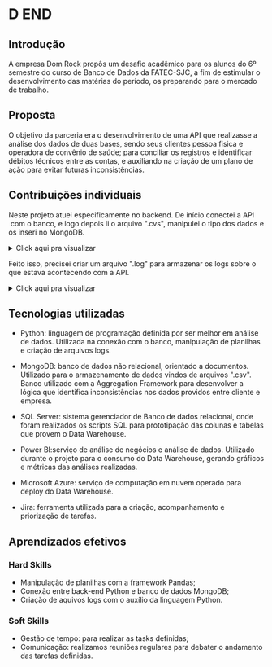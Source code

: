 # D END

## Introdução
A empresa Dom Rock propôs um desafio acadêmico para os alunos do 6º semestre do curso de Banco de Dados da FATEC-SJC, a fim de estimular o desenvolvimento das matérias do período, os preparando para o mercado de trabalho.

## Proposta 
O objetivo da parceria era o desenvolvimento de uma API que realizasse a análise dos dados de duas bases, sendo seus clientes pessoa fisica e operadora de convênio de saúde; para conciliar os registros e identificar débitos técnicos entre as contas, e auxiliando na criação de um plano de ação para evitar futuras inconsistências.

## Contribuições individuais 

Neste projeto atuei especificamente no backend. De início conectei a API  com o banco, e logo depois li o arquivo ".cvs", manipulei o tipo dos dados e os inseri no MongoDB. 

<details>
  <summary>Click aqui pra visualizar</summary>
  
  ```js
  @staticmethod
    def create_connection_db():
        load_dotenv()
        try:
            logger.info('Opening database connection')
            url_mongodb = os.environ['BANCO_CREDENTIALS']
            logging.info('Establishing connection')
            cluster = MongoClient(url_mongodb)

            db = cluster[os.environ['CLUSTER']]
            logging.info('Get a cluster')
            return db

        except Exception as e:
            logger.error('Connection error, bad credentials ')
            return Exception

    @staticmethod
    def get_collection_db(bool: bool):
        try:
            logger.info('Create a connection')
            collection = Database_configs.create_connection_db()

            logger.info('Get a collection name')
            if bool:
                return collection[os.environ['COLLECTION']]
            return collection[os.environ['COLLECTION_LOGS']]
        except Exception as e:
            logger.error('error while get a collection name')
  ```
</details>

Feito isso, precisei criar um arquivo ".log" para armazenar os logs sobre o que estava acontecendo com a API.

<details>
  <summary>Click aqui pra visualizar</summary>
  
  ```js
      @staticmethod
    def read_csv():
        logger.info('read a csv')
        try:
            url_csv = ""

            data = pd.read_csv(url_csv, sep=',',
                            low_memory=False)
            idFile = data['_id']
            for id in idFile:
                logger.info('Get a file id: ' + str(id))
            return Csv_service.transform_fields(data)
        except FileNotFoundError as error:
            logger.info('Error file not found')
            return error
        except ValueError as error:
            logger.error('Parser error during convertion')
            return error

    @staticmethod
    def transform_fields(data):
        columns = pd.DataFrame(data)
        transform_columns_data = []
        transform_columns_value = []
        for col in columns:
            if 'dt_' in col:
                transform_columns_data.append(col)
        for item in transform_columns_data:
            data[item] = pd.to_datetime(data[item])

        for col in columns:
            if 'valor' in col: 
                transform_columns_value.append(col)
        for item in transform_columns_value:
            data[item] = data[item].astype('double')
        return data
  ```
</details>

## Tecnologias utilizadas
- Python: linguagem de programação definida por ser melhor em análise de dados. Utilizada na conexão com o banco, manipulação de planilhas e criação de arquivos logs. 

- MongoDB: banco de dados não relacional, orientado a documentos. Utilizado para o armazenamento de dados vindos de arquivos ".csv". Banco utilizado com a Aggregation Framework para desenvolver a lógica que identifica inconsistências nos dados providos entre cliente e empresa.

- SQL Server: sistema gerenciador de Banco de dados relacional, onde foram realizados os scripts SQL para prototipação das colunas e tabelas que provem o Data Warehouse.

- Power BI:serviço de análise de negócios e análise de dados. Utilizado durante o projeto para o consumo do Data Warehouse, gerando gráficos e métricas das análises realizadas.

- Microsoft Azure: serviço de computação em nuvem operado para deploy do Data Warehouse.

- Jira: ferramenta utilizada para a criação, acompanhamento e priorização de tarefas.

## Aprendizados efetivos

### Hard Skills

- Manipulação de planilhas com a framework Pandas;
- Conexão entre back-end Python e banco de dados MongoDB;
- Criação de aquivos logs com o auxílio da linguagem Python.

### Soft Skills

- Gestão de tempo: para realizar as tasks definidas; 
- Comunicação: realizamos reuniões regulares para debater o andamento das tarefas definidas.
